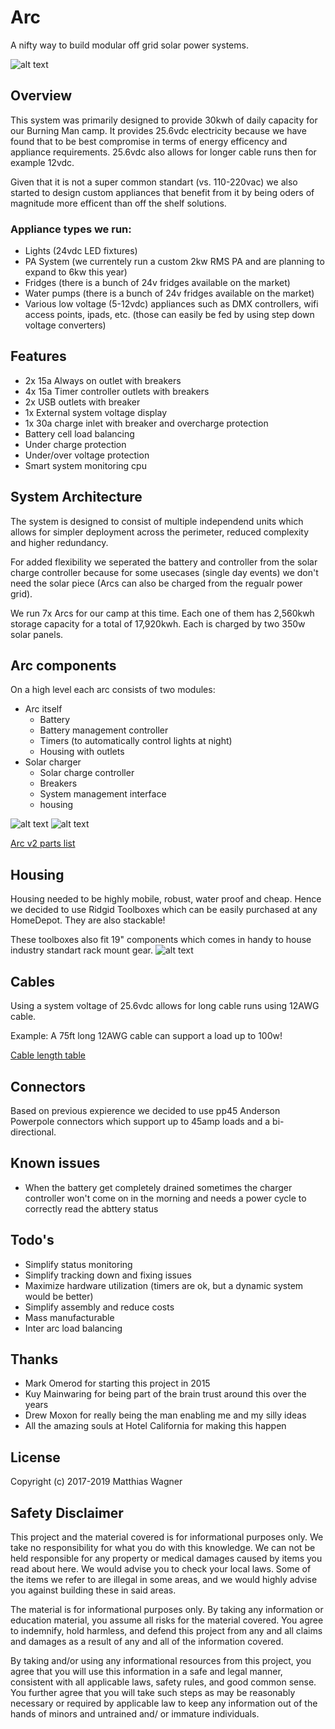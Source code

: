 # Arc
A nifty way to build modular off grid solar power systems.

![alt text](arc_v2_exterior.jpg "Arc v2 exterior")

## Overview
This system was primarily designed to provide 30kwh of daily capacity for our Burning Man camp. It provides 25.6vdc electricity because we have found that to be best compromise in terms of energy efficency and appliance requirements. 25.6vdc also allows for longer cable runs then for example 12vdc.

Given that it is not a super common standart (vs. 110-220vac) we also started to design custom appliances that benefit from it by being oders of magnitude more efficent than off the shelf solutions.

### Appliance types we run:
* Lights (24vdc LED fixtures)
* PA System (we currentely run a custom 2kw RMS PA and are planning to expand to 6kw this year)
* Fridges (there is a bunch of 24v fridges available on the market)
* Water pumps (there is a bunch of 24v fridges available on the market)
* Various low voltage (5-12vdc) appliances such as DMX controllers, wifi access points, ipads, etc. (those can easily be fed by using step down voltage converters)

## Features
* 2x 15a Always on outlet with breakers
* 4x 15a Timer controller outlets with breakers
* 2x USB outlets with breaker
* 1x External system voltage display
* 1x 30a charge inlet with breaker and overcharge protection
* Battery cell load balancing
* Under charge protection
* Under/over voltage protection
* Smart system monitoring cpu

## System Architecture
The system is designed to consist of multiple independend units which allows for simpler deployment across the perimeter, reduced complexity and higher redundancy.

For added flexibility we seperated the battery and controller from the solar charge controller because for some usecases (single day events) we don't need the solar piece (Arcs can also be charged from the regualr power grid).

We run 7x Arcs for our camp at this time. Each one of them has 2,560kwh storage capacity for a total of 17,920kwh. Each is charged by two 350w solar panels.

## Arc components
On a high level each arc consists of two modules:
* Arc itself
  * Battery
  * Battery management controller
  * Timers (to automatically control lights at night)
  * Housing with outlets
* Solar charger
  * Solar charge controller
  * Breakers
  * System management interface
  * housing

![alt text](arc_v2_bmc.jpg "Arc v2 battery management controller")
![alt text](arc_v2_interior.jpg "Arc v2 interior")

[Arc v2 parts list](arc_v2_parts_list.csv)

## Housing
Housing needed to be highly mobile, robust, water proof and cheap. Hence we decided to use Ridgid Toolboxes which can be easily purchased at any HomeDepot. They are also stackable!

These toolboxes also fit 19" components which comes in handy to house industry standart rack mount gear.
![alt text](dmx_controller.jpg "Arc powered DMX controllers")


## Cables
Using a system voltage of 25.6vdc allows for long cable runs using 12AWG cable.

Example: A 75ft long 12AWG cable can support a load up to 100w!

[Cable length table](cable_length_table.csv)

## Connectors
Based on previous expierence we decided to use pp45 Anderson Powerpole connectors which support up to 45amp loads and a bi-directional.

## Known issues
* When the battery get completely drained sometimes the charger controller won't come on in the morning and needs a power cycle to correctly read the abttery status

## Todo's
* Simplify status monitoring
* Simplify tracking down and fixing issues
* Maximize hardware utilization (timers are ok, but a dynamic system would be better)
* Simplify assembly and reduce costs
* Mass manufacturable
* Inter arc load balancing

## Thanks
* Mark Omerod for starting this project in 2015
* Kuy Mainwaring for being part of the brain trust around this over the years
* Drew Moxon for really being the man enabling me and my silly ideas
* All the amazing souls at Hotel California for making this happen

## License
Copyright (c) 2017-2019 Matthias Wagner

## Safety Disclaimer
This project and the material covered is for informational purposes only. We take no responsibility for what you do with this knowledge. We can not be held responsible for any property or medical damages caused by items you read about here. We would advise you to check your local laws. Some of the items we refer to are illegal in some areas, and we would highly advise you against building these in said areas.

The material is for informational purposes only. By taking any information or education material, you assume all risks for the material covered. You agree to indemnify, hold harmless, and defend this project from any and all claims and damages as a result of any and all of the information covered.

By taking and/or using any informational resources from this project, you agree that you will use this information in a safe and legal manner, consistent with all applicable laws, safety rules, and good common sense. You further agree that you will take such steps as may be reasonably necessary or required by applicable law to keep any information out of the hands of minors and untrained and/ or immature individuals.
